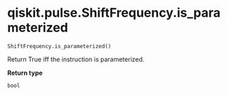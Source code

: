 # qiskit.pulse.ShiftFrequency.is\_parameterized

`ShiftFrequency.is_parameterized()`

Return True iff the instruction is parameterized.

**Return type**

`bool`
